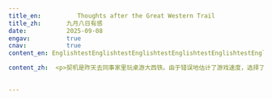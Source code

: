 ```yaml
---
title_en:          Thoughts after the Great Western Trail
title_zh:       九月八日有感
date:           2025-09-08
engav:          true
cnav:           true
content_en: EnglishtestEnglishtestEnglishtestEnglishtestEnglishtestEnglishtestEnglishtestEnglishtestEnglishtestEnglishtestEnglishtestEnglishtestEnglishtestEnglishtestEnglishtestEnglishtestEnglishtestEnglishtest

content_zh:  <p>契机是昨天去同事家里玩桌游大西铁。由于错误地估计了游戏速度，选择了错误的游戏策略：对后期的投资操作较多，抢分行为较少，然而刚进入后期游戏就结束了。<\p><p>想来或许人也是这样，从出生到死亡不过几十年。想要真的做成什么事，需要太多准备。<\p><p>首先要学会基本生活技能，保证自己的生存能力，学会走路，阅读，思考为后续的成人打基础。在此之上，人要学会接收外界信息，要学会理解外界信息，渐渐地形成一个仍需要被不断完善的世界观和方法论，并且让自己可以接触到有哪些事是可以去做的。与此同时还要向内探索，了解自己是什么样的人，确定在自己已经接触到的世界里，什么样的事是自己真正想要做的，这样人才能有一个真正属于自己的目标。<\p><p>仅仅是达到这种程度就已经花了我二十多年。然而在此之后才是真正的人的生活的开始，去了解自己要做的事，去提升自己的技术，去不断尝试。<\p><p>上述的一切也都只是理想状态下的假设。现实生活中，一个人在生命中可能会遇到各种各样大大小小的问题，人会需要得到他人的帮助，需要自己付出大量的时间精力或者劳动才可以解决这些问题。即使暂时还没有遇到，也需要做<好随时应对这些问题的准备。这样一来，可以用在自己身上的时间就更少了。<\p><p>这样想来在一个人活着的六七十年里，可以做好自己真正想做的事并不是一件很容易的事。不仅需要个人努力，也需要很好的运气。路漫漫其修远兮，吾将上下而求索。<\p>

  
---
```

